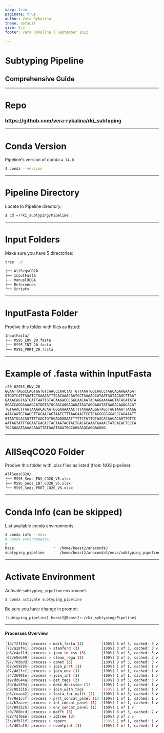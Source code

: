 ```yaml
---
marp: true
paginate: true
author: Vera Rykalina
theme: default
size: 4:3
footer: Vera Rykalina | September 2022

---
```


# Subtyping Pipeline

## Comprehensive Guide

---
<!-- ![fg :25% w:30](Documentation/../images/github.svg)-->
# Repo 
### https://github.com/vera-rykalina/rki_subtyping

---

# Conda Version
Pipeline's version of conda `4.14.0`
```sh
$ conda --version
```
---

# Pipeline Directory
Locate to Pipeline directory:
```sh
$ cd ~/rki_subtyping/Pipeline
```

---
# Input Folders
Make sure you have 5 directories:

```sh
tree  -d
```

```sh
├── AllSeqsCO20
├── InputFasta
├── ManualREGA
├── References
└── Scripts
```
---
# InputFasta Folder
Prodive this folder with files as listed: 
```sh
InputFasta/
├── MS95_ENV_20.fasta
├── MS95_INT_20.fasta
└── MS95_PRRT_20.fasta
```
---


# Example of .fasta within InputFasta
```sh
>20-02955_ENV_20
GGAATTAGGCCAGTGGTGTCAACCCAACTATTGTTAAATGGCAGCCTAGCAGAAGAAGAT
GTGGTCATTAGATCTGAAAATTTCACAAACAATGCTAAAACCATAATAGTACAGCTTAAT
GAAACAGTAGTGATTAATTGTACAAGACCCGGCAACAATACAAGAAAAAGTATACATATA
GGACCAGGAAAAGCATGGTATGCAACAGGAGAGATAATAGGAGATATAAGACAAGCACAT
TGTAAACTTAATAAAACACAATGGGAAAAAACTTTAAAAAGGGTAGCTAGTAAATTAAGG
AAACAATCCAACCTTACAACAGTAATCTTTAAGAACTCCTCAGGGGGGGACCCAGAAATT
GTAATGCACAGTTTTAACTGTGGAGGGGAATTTTTCTATTGTAACACAACACAGTTGTTC
AATAGTATTTGGAATGACACTACTAATAGTACTGACACAAATGAAACTATCACACTCCCA
TGCAGAATAAAACAAATTATAAATAGATGGCAGGAAGCAGGAAGGG
```
---
# AllSeqCO20 Folder
Prodive this folder with .xlsx files as listed (from NGS pipeline): 
```sh
AllSeqsCO20/
├── MS95_Seqs_ENV_CO20_V5.xlsx
├── MS95_Seqs_INT_CO20_V5.xlsx
└── MS95_Seqs_PRRT_CO20_V5.xlsx
```

---
# Conda Info (can be skipped)
List available conda environments.
```sh
$ conda info --envs
# conda environments:
#
base                  *  /home/beast2/anaconda3
subtyping_pipeline       /home/beast2/anaconda3/envs/subtyping_pipeline
```
---
# Activate Environment
Activate `subtyping_pipeline` enviromnet.
```sh
$ conda activate subtyping_pipeline
```
Be sure you have change in prompt:

```sh
(subtyping_pipeline) beast2@Beast2:~/rki_sybtyping/Pipeline$
```

---
#### Processes Overview
```sh
[1b/f2f10a] process > mark_fasta (2)        [100%] 3 of 3, cached: 3 ✔
[73/a28f41] process > stanford (3)          [100%] 3 of 3, cached: 3 ✔
[e6/e4af1d] process > json_to_csv (3)       [100%] 3 of 3, cached: 3 ✔
[65/e0eb90] process > clean_rega (3)        [100%] 3 of 3, cached: 3 ✔
[97/70bbdd] process > comet (3)             [100%] 3 of 3, cached: 3 ✔
[62/e59285] process > join_prrt (1)         [100%] 1 of 1, cached: 1 ✔
[87/4d2fcf] process > join_env (1)          [100%] 1 of 1, cached: 1 ✔
[34/36991e] process > join_int (1)          [100%] 1 of 1, cached: 1 ✔
[a9/dd644a] process > get_tags (3)          [100%] 3 of 3, cached: 3 ✔
[8d/dad394] process > make_decision (1)     [100%] 1 of 1, cached: 1 ✔
[d8/983216] process > join_with_tags        [100%] 1 of 1, cached: 1 ✔
[e6/ceaa42] process > fasta_for_mafft (2)   [100%] 3 of 3, cached: 3 ✔
[f7/9e1ccf] process > prrt_concat_panel (1) [100%] 1 of 1, cached: 1 ✔
[a4/b7aaee] process > int_concat_panel (1)  [100%] 1 of 1, cached: 1 ✔
[54/89322b] process > env_concat_panel (1)  [100%] 1 of 1 ✔
[c0/786bcd] process > mafft (3)             [100%] 3 of 3, cached: 2 ✔
[68/72f0eb] process > iqtree (3)            [100%] 3 of 3 ✔
[3c/0fb71f] process > report                [100%] 1 of 1, cached: 1 ✔
[c5/462a18] process > countplot (1)         [100%] 1 of 1, cached: 1 ✔
```





